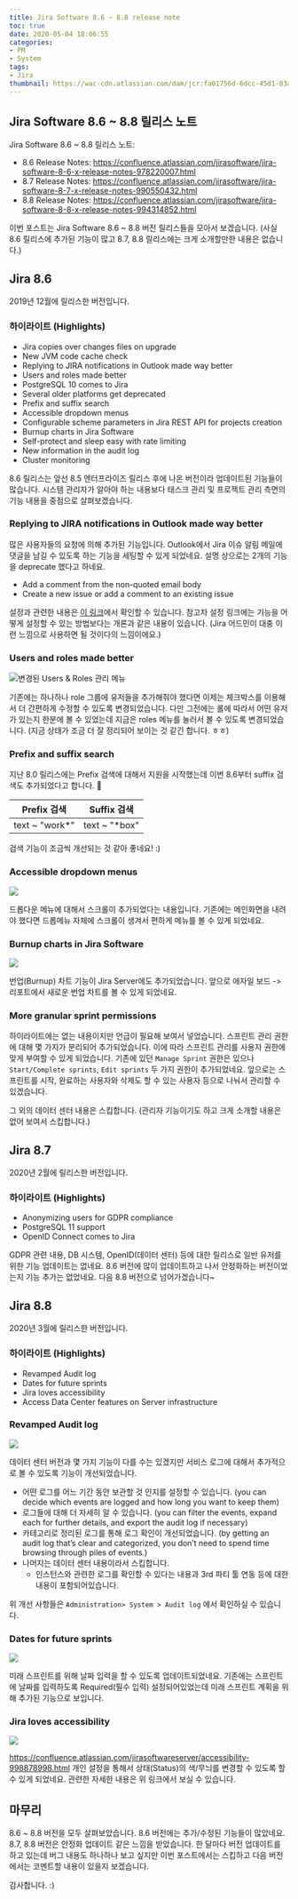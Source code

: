 ```yaml
---
title: Jira Software 8.6 ~ 8.8 release note
toc: true
date: 2020-05-04 18:06:55
categories:
- PM
- System
tags:
- Jira
thumbnail: https://wac-cdn.atlassian.com/dam/jcr:fa01756d-6dcc-45d1-83ab-696fbfeb074f/Jira-icon-blue.svg?cdnVersion=696
---
```


## Jira Software 8.6 ~ 8.8 릴리스 노트

Jira Software 8.6 ~ 8.8 릴리스 노트:

- 8.6 Release Notes: <https://confluence.atlassian.com/jirasoftware/jira-software-8-6-x-release-notes-978220007.html>
- 8.7 Release Notes: <https://confluence.atlassian.com/jirasoftware/jira-software-8-7-x-release-notes-990550432.html>
- 8.8 Release Notes: <https://confluence.atlassian.com/jirasoftware/jira-software-8-8-x-release-notes-994314852.html>

이번 포스트는 Jira Software 8.6 ~ 8.8 버전 릴리스들을 모아서 보겠습니다.
(사실 8.6 릴리스에 추가된 기능이 많고 8.7, 8.8 릴리스에는 크게 소개할만한 내용은 없습니다.)

## Jira 8.6

2019년 12월에 릴리스한 버전입니다.

### 하이라이트 (Highlights)

- Jira copies over changes files on upgrade
- New JVM code cache check
- Replying to JIRA notifications in Outlook made way better
- Users and roles made better
- PostgreSQL 10 comes to Jira
- Several older platforms get deprecated
- Prefix and suffix search
- Accessible dropdown menus
- Configurable scheme parameters in Jira REST API for projects creation
- Burnup charts in Jira Software
- Self-protect and sleep easy with rate limiting
- New information in the audit log
- Cluster monitoring

8.6 릴리스는 앞선 8.5 엔터프라이즈 릴리스 후에 나온 버전이라 업데이트된 기능들이 많습니다.
시스템 관리자가 알아야 하는 내용보다 태스크 관리 및 프로젝트 관리 측면의 기능 내용을 중점으로 살펴보겠습니다.

### Replying to JIRA notifications in Outlook made way better

많은 사용자들의 요청에 의해 추가된 기능입니다.
Outlook에서 Jira 이슈 알림 메일에 댓글을 남길 수 있도록 하는 기능을 세팅할 수 있게 되었네요.
설명 상으로는 2개의 기능을 deprecate 했다고 하네요.

- Add a comment from the non-quoted email body
- Create a new issue or add a comment to an existing issue

설정과 관련한 내용은 [이 링크](https://confluence.atlassian.com/jirakb/how-to-set-up-replying-to-jira-notifications-via-outlook-975017386.html)에서 확인할 수 있습니다.
참고차 설정 링크에는 기능을 어떻게 설정할 수 있는 방법보다는 개론과 같은 내용이 있습니다.
(Jira 어드민이 대충 이런 느낌으로 사용하면 될 것이다의 느낌이에요.)

### Users and roles made better

![변경된 Users & Roles 관리 메뉴](https://confluence.atlassian.com/jirasoftware/files/978220007/980460545/2/1576573636455/usersandroles.jpg)

기존에는 하나하나 role 그룹에 유저들을 추가해줘야 했다면 이제는 체크박스를 이용해서 더 간편하게 수정할 수 있도록 변경되었습니다.
다만 그전에는 롤에 따라서 어떤 유저가 있는지 한분에 볼 수 있었는데 지금은 roles 메뉴를 눌러서 볼 수 있도록 변경되었습니다.
(지금 상태가 조금 더 잘 정리되어 보이는 것 같긴 합니다. ㅎㅎ)

### Prefix and suffix search

지난 8.0 릴리스에는 Prefix 검색에 대해서 지원을 시작했는데 이번 8.6부터 suffix 검색도 추가되었다고 합니다. 👏

| Prefix 검색 | Suffix 검색 |
|-------------|-------------|
|text ~ "work*"| text ~ "*box"|

검색 기능이 조금씩 개선되는 것 같아 좋네요! :)

### Accessible dropdown menus

![](https://confluence.atlassian.com/jirasoftware/files/978220007/983795015/1/1576576915707/Screen+Shot+2019-12-17+at+11.01.23.png)

드롭다운 메뉴에 대해서 스크롤이 추가되었다는 내용입니다.
기존에는 메인화면을 내려야 했다면 드롭메뉴 자체에 스크롤이 생겨서 편하게 메뉴를 볼 수 있게 되었네요.

### Burnup charts in Jira Software

![](https://confluence.atlassian.com/jirasoftware/files/978220007/980470562/2/1576573635567/Screen+Shot+2019-11-28+at+11.12.52.png)

번업(Burnup) 차트 기능이 Jira Server에도 추가되었습니다.
앞으로 애자일 보드 -> 리포트에서 새로운 번업 차트를 볼 수 있게 되었네요.

### More granular sprint permissions

하이라이트에는 없는 내용이지만 언급이 필요해 보여서 넣었습니다.
스프린트 관리 권한에 대해 몇 가지가 분리되어 추가되었습니다. 이에 따라 스프린트 관리를 사용자 권한에 맞게 부여할 수 있게 되었습니다.
기존에 있던 `Manage Sprint` 권한은 있으나 `Start/Complete sprints`, `Edit sprints` 두 가지 권한이 추가되었네요.
앞으로는 스프린트를 시작, 완료하는 사용자와 삭제도 할 수 있는 사용자 등으로 나눠서 관리할 수 있겠습니다.

그 외의 데이터 센터 내용은 스킵합니다.
(관리자 기능이기도 하고 크게 소개할 내용은 없어 보여서 스킵합니다.)

## Jira 8.7

2020년 2월에 릴리스한 버전입니다.

### 하이라이트 (Highlights)

- Anonymizing users for GDPR compliance
- PostgreSQL 11 support
- OpenID Connect comes to Jira

GDPR 관련 내용, DB 시스템, OpenID(데이터 센터) 등에 대한 릴리스로 일반 유저를 위한 기능 업데이트는 없네요.
8.6 버전에 많이 업데이트하고 나서 안정화하는 버전이었는지 기능 추가는 없었네요.
다음 8.8 버전으로 넘어가겠습니다~

## Jira 8.8

2020년 3월에 릴리스한 버전입니다.

### 하이라이트 (Highlights)

- Revamped Audit log
- Dates for future sprints
- Jira loves accessibility
- Access Data Center features on Server infrastructure

### Revamped Audit log

![](https://confluence.atlassian.com/jirasoftware/files/994314852/998879194/2/1587581320827/Screen+Shot+2020-03-19+at+20.53.54.png)

데이터 센터 버전과 몇 가지 기능이 다를 수는 있겠지만 서비스 로그에 대해서 추가적으로 볼 수 있도록 기능이 개선되었습니다.

- 어떤 로그를 어느 기간 동안 보관할 것 인지를 설정할 수 있습니다. (you can decide which events are logged and how long you want to keep them)
- 로그들에 대해 더 자세히 알 수 있습니다. (you can filter the events, expand each for further details, and export the audit log if necessary)
- 카테고리로 정리된 로그를 통해 로그 확인이 개선되었습니다. (by getting an audit log that’s clear and categorized, you don’t need to spend time browsing through piles of events.)
- 나머지는 데이터 센터 내용이라서 스킵합니다.
  - 인스턴스와 관련한 로그를 확인할 수 있다는 내용과 3rd 파티 툴 연동 등에 대한 내용이 포함되어있습니다.

위 개선 사항들은 `Administration> System > Audit log` 에서 확인하실 수 있습니다.

### Dates for future sprints

![](https://confluence.atlassian.com/jirasoftware/files/994314852/994314857/3/1587581322091/Screenshot+2020-02-07+at+10.08.16.png)

미래 스프린트를 위해 날짜 입력을 할 수 있도록 업데이트되었네요.
기존에는 스프린트에 날짜를 입력하도록 Required(필수 입력) 설정되어있었는데 미래 스프린트 계획을 위해 추가된 기능으로 보입니다.

### Jira loves accessibility

![](https://confluence.atlassian.com/jirasoftware/files/994314852/993924584/2/1587581321481/accessibility_relnotes.jpg)

<https://confluence.atlassian.com/jirasoftwareserver/accessibility-998878998.html>
개인 설정을 통해서 상태(Status)의 색/무늬를 변경할 수 있도록 할 수 있게 되었네요.
관련한 자세한 내용은 위 링크에서 보실 수 있습니다.

## 마무리

8.6 ~ 8.8 버전을 모두 살펴보았습니다.
8.6 버전에는 추가/수정된 기능들이 많았네요. 8.7, 8.8 버전은 안정화 업데이트 같은 느낌을 받았습니다.
한 달마다 버전 업데이트를 하고 있는데 버그 내용도 하나하나 보고 싶지만 이번 포스트에서는 스킵하고 다음 버전에서는 코멘트할 내용이 있을지 보겠습니다.

감사합니다. :)
